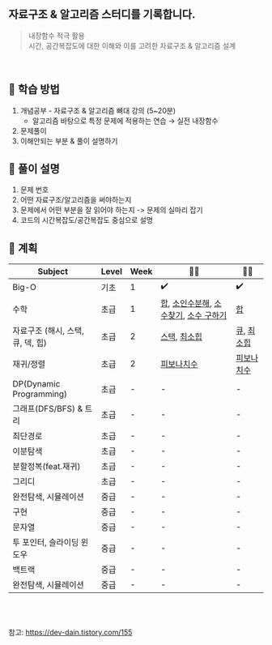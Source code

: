 ## 자료구조 & 알고리즘 스터디를 기록합니다.
>내장함수 적극 활용<br>
>시간, 공간복잡도에 대한 이해와 이를 고려한 자료구조 & 알고리즘 설계

<br>

## 📌 학습 방법

1. 개념공부 - 자료구조 & 알고리즘 뼈대 강의 (5~20분)
    - 알고리즘 바탕으로 특정 문제에 적용하는 연습 → 실전 내장함수
2. 문제풀이
3. 이해안되는 부분 & 풀이 설명하기


## 📌 풀이 설명

1. 문제 번호
2. 어떤 자료구조/알고리즘을 써야하는지
3. 문제에서 어떤 부분을 잘 읽어야 하는지 -> 문제의 실마리 잡기
4. 코드의 시간복잡도/공간복잡도 중심으로 설명


## 📌 계획

|Subject|Level|Week|🙆‍♀️|🙆‍♂️|
|--|--|--|--|--|
|Big-O|기초|1|✔️|✔️|
|수학|초급|1|[합](https://github.com/boris920308/HoOne/blob/main/hana/Algorithm/Algorithm/week01/%EC%88%98%ED%95%99/Sum.swift), [소인수분해](https://github.com/boris920308/HoOne/blob/main/hana/Algorithm/Algorithm/week01/%EC%88%98%ED%95%99/IntegerFactorization_Refactor.swift), [소수찾기](https://github.com/boris920308/HoOne/blob/main/hana/Algorithm/Algorithm/week01/%EC%88%98%ED%95%99/FindingPrimeNumber.swift), [소수 구하기](https://github.com/boris920308/HoOne/blob/main/hana/Algorithm/Algorithm/week01/%EC%88%98%ED%95%99/FindingPrimeNumber2_Refactor.swift)|[합](https://github.com/boris920308/HoOne/blob/main/hoon/kotlin/HelloHoon/src/main/kotlin/boj/week01/sum.kt)|
|자료구조 (해시, 스택, 큐, 덱, 힙)|초급|2|[스택](https://github.com/boris920308/HoOne/blob/main/hana/Algorithm/Algorithm/week01/%EC%9E%90%EB%A3%8C%EA%B5%AC%EC%A1%B0/Stack.swift), [최소힙](https://github.com/boris920308/HoOne/blob/main/hana/Algorithm/Algorithm/week01/%EC%9E%90%EB%A3%8C%EA%B5%AC%EC%A1%B0/MinimumHeap.swift)|[큐](https://github.com/boris920308/HoOne/blob/main/hoon/kotlin/HelloHoon/src/main/kotlin/boj/week01/queue/Queue.kt), [최소힙](https://github.com/boris920308/HoOne/blob/main/hoon/kotlin/HelloHoon/src/main/kotlin/boj/week01/heap/MinHeap.kt)|
|재귀/정렬|초급|2|[피보나치수](https://github.com/boris920308/HoOne/blob/main/hana/Algorithm/Algorithm/week02/%EC%A0%95%EB%A0%AC_%EC%9E%AC%EA%B7%80/FibonacciNumber.swift)|[피보나치수](https://github.com/boris920308/HoOne/blob/main/hoon/kotlin/HelloHoon/src/main/kotlin/boj/week02/recursive_function/FibonacciSequence5.kt)|
|DP(Dynamic Programming)|초급|-|-|-|
|그래프(DFS/BFS) & 트리|초급|-|-|-|
|최단경로|초급|-|-|-|
|이분탐색|초급|-|-|-|
|분할정복(feat.재귀)|초급|-|-|-|
|그리디|초급|-|-|-|
|완전탐색, 시뮬레이션|중급|-|-|-|
|구현|중급|-|-|-|
|문자열|중급|-|-|-|
|투 포인터, 슬라이딩 윈도우|중급|-|-|-|
|백트랙|중급|-|-|-|
|완전탐색, 시뮬레이션|중급|-|-|-|


<br><br><br>
참고: https://dev-dain.tistory.com/155
